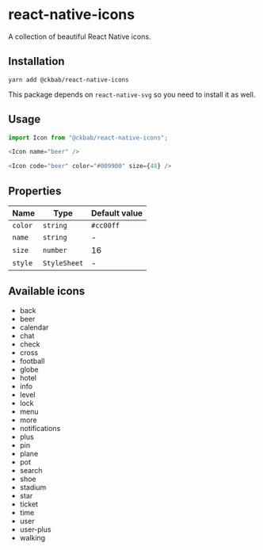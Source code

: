 # react-native-icons

A collection of beautiful React Native icons.

## Installation

```
yarn add @ckbab/react-native-icons
```

This package depends on `react-native-svg` so you need to install it as well.

## Usage

```js
import Icon from "@ckbab/react-native-icons";

<Icon name="beer" />

<Icon code="beer" color="#009900" size={48} />
```

## Properties

| Name    | Type         | Default value |
| ------- | ------------ | ------------- |
| `color` | `string`     | `#cc00ff`     |
| `name`  | `string`     | -             |
| `size`  | `number`     | 16            |
| `style` | `StyleSheet` | -             |

## Available icons

- back
- beer
- calendar
- chat
- check
- cross
- football
- globe
- hotel
- info
- level
- lock
- menu
- more
- notifications
- plus
- pin
- plane
- pot
- search
- shoe
- stadium
- star
- ticket
- time
- user
- user-plus
- walking